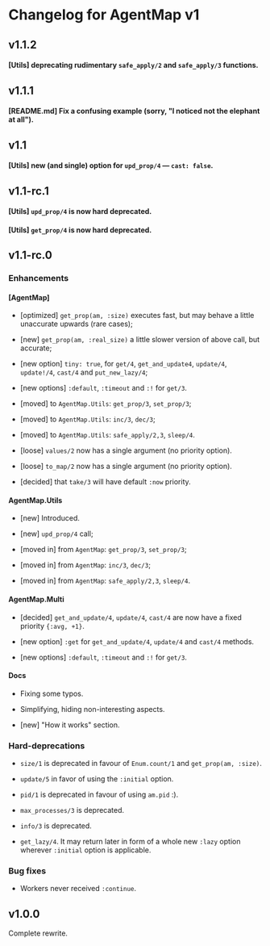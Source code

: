 # Changelog for AgentMap v1

## v1.1.2

#### [Utils] deprecating rudimentary `safe_apply/2` and `safe_apply/3` functions.

## v1.1.1

#### [README.md] Fix a confusing example (sorry, "I noticed not the elephant at all").

## v1.1

#### [Utils] new (and single) option for `upd_prop/4` — `cast: false`.

## v1.1-rc.1

#### [Utils] `upd_prop/4` is now hard deprecated.
#### [Utils] `get_prop/4` is now hard deprecated.

## v1.1-rc.0

### Enhancements

#### [AgentMap]

  * [optimized] `get_prop(am, :size)` executes fast, but may behave a little
    unaccurate upwards (rare cases);
  * [new] `get_prop(am, :real_size)` a little slower version of above call, but
    accurate;

  * [new option] `tiny: true`, for `get/4`, `get_and_update4`, `update/4`,
    `update!/4`, `cast/4` and `put_new_lazy/4`;
  * [new options] `:default`, `:timeout` and `:!` for `get/3`.

  * [moved] to `AgentMap.Utils`: `get_prop/3`, `set_prop/3`;
  * [moved] to `AgentMap.Utils`: `inc/3`, `dec/3`;
  * [moved] to `AgentMap.Utils`: `safe_apply/2,3`, `sleep/4`.

  * [loose] `values/2` now has a single argument (no priority option).
  * [loose] `to_map/2` now has a single argument (no priority option).

  * [decided] that `take/3` will have default `:now` priority.

#### AgentMap.Utils

  * [new] Introduced.
  * [new] `upd_prop/4` call;

  * [moved in] from `AgentMap`: `get_prop/3`, `set_prop/3`;
  * [moved in] from `AgentMap`: `inc/3`, `dec/3`;
  * [moved in] from `AgentMap`: `safe_apply/2,3`, `sleep/4`.

#### AgentMap.Multi

  * [decided] `get_and_update/4`, `update/4`, `cast/4` are now have a fixed
    priority `{:avg, +1}`.

  * [new option] `:get` for `get_and_update/4`, `update/4` and `cast/4` methods.
  * [new options] `:default`, `:timeout` and `:!` for `get/3`.

#### Docs

  * Fixing some typos.
  * Simplifying, hiding non-interesting aspects.

  * [new] "How it works" section.

### Hard-deprecations

  * `size/1` is deprecated in favour of `Enum.count/1` and `get_prop(am,
    :size)`.

  * `update/5` in favor of using the `:initial` option.
  * `pid/1` is deprecated in favour of using `am.pid` :).
  * `max_processes/3` is deprecated.
  * `info/3` is deprecated.

  * `get_lazy/4`. It may return later in form of a whole new `:lazy` option
    wherever `:initial` option is applicable.

### Bug fixes

  * Workers never received `:continue`.

## v1.0.0

Complete rewrite.
